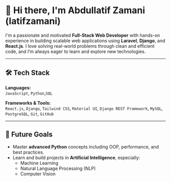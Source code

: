 # 👋 Hi there, I'm Abdullatif Zamani (latifzamani)

I'm a passionate and motivated **Full-Stack Web Developer** with hands-on experience in building scalable web applications using **Laravel**, **Django**, and **React.js**. I love solving real-world problems through clean and efficient code, and I’m always eager to learn and explore new technologies.


---

## 🛠️ Tech Stack

**Languages:**  
`JavaScript`, `Python`,`SQL`

**Frameworks & Tools:**  
`React.js`, `Django`, `Tailwind CSS`,  `Material UI`, `Django REST Framework`, `MySQL`, `PostgreSQL`, `Git`, `GitHub`

---

## 🎯 Future Goals

- Master **advanced Python** concepts including OOP, performance, and best practices.
- Learn and build projects in **Artificial Intelligence**, especially:
  - Machine Learning
  - Natural Language Processing (NLP)
  - Computer Vision


